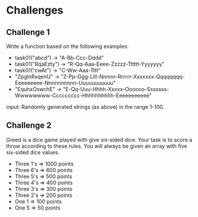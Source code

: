 # Challenges

## Challenge 1

Write a function based on the following examples:

* task01("abcd") -> "A-Bb-Ccc-Dddd"  
* task01("RqaEzty") -> "R-Qq-Aaa-Eeee-Zzzzz-Tttttt-Yyyyyyy"  
* task01("cwAt") -> "C-Ww-Aaa-Tttt"
* "ZpglnRxqenU" -> "Z-Pp-Ggg-Llll-Nnnnn-Rrrrrr-Xxxxxxx-Qqqqqqqq-Eeeeeeeee-Nnnnnnnnnn-Uuuuuuuuuuu"
* "EquhxOswchE" -> "E-Qq-Uuu-Hhhh-Xxxxx-Oooooo-Sssssss-Wwwwwwww-Ccccccccc-Hhhhhhhhhh-Eeeeeeeeeee"

input: Randomly generated strings (as above) in the range 1-100.

## Challenge 2

Greed is a dice game played with give six-sided dice. Your task is to score a throw according to these rules. You will always be given an array with five six-sided dice values.

* Three 1's => 1000 points
* Three 6's =>  600 points
* Three 5's =>  500 points
* Three 4's =>  400 points
* Three 3's =>  300 points
* Three 2's =>  200 points
* One 1     =>  100 points
* One 5     =>   50 points
